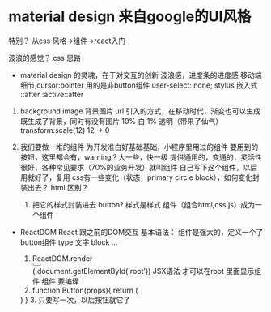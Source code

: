 # material design 来自google的UI风格


特别？
从css 风格->组件->react入门

波浪的感觉？
css 思路
- material design 的灵魂，在于对交互的创新
  波浪感，进度条的进度感
  移动端细节,cursor:pointer 用的是非button组件
  user-select: none;
  stylus 嵌入式 ::after :active::after


1. background image
   背景图片 url 引入的方式，在移动时代，渐变也可以生成
   既生成了背景，同时有没有图片
   10% 白 1% 透明（带来了仙气）
   transform:scale(12) 12 -> 0

2. 我们要做一堆的组件
   为开发准白好基础基础，小程序里用过的组件
   要用到的按钮，这里都会有，warning？大一些，快一级
   提供通用的，变通的，灵活性很好，各种常见要求（70%的业务开发）就叫组件
   自己写下这个组件，以后用就好了，复用
   css有一些变化（状态，primary circle block），如何变化封装出去？
   html 区别？
   1. 把它的样式封装进去
      button? 样式是样式
      组件（组合html,css,js）成为一个组件

- ReactDOM React 跟之前的DOM交互
  基本语法：
  组件是强大的，定义一个了button组件
  type 文字 block ...
  <Boyfriend /><Girlfriend />
  1. ReactDOM.render <div><Button></Button></div>
  (,document.getElementById('root'))
  JSX语法
  才可以在root 里面显示组件 组件 要编译
  2. function Button(props){
        return (
        <div></div>
    )
  }
  3. 只要写一次，以后按钮就它了